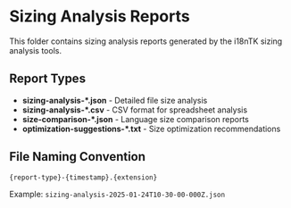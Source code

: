 # Sizing Analysis Reports

This folder contains sizing analysis reports generated by the i18nTK sizing analysis tools.

## Report Types

- **sizing-analysis-*.json** - Detailed file size analysis
- **sizing-analysis-*.csv** - CSV format for spreadsheet analysis
- **size-comparison-*.json** - Language size comparison reports
- **optimization-suggestions-*.txt** - Size optimization recommendations

## File Naming Convention

```
{report-type}-{timestamp}.{extension}
```

Example: `sizing-analysis-2025-01-24T10-30-00-000Z.json`